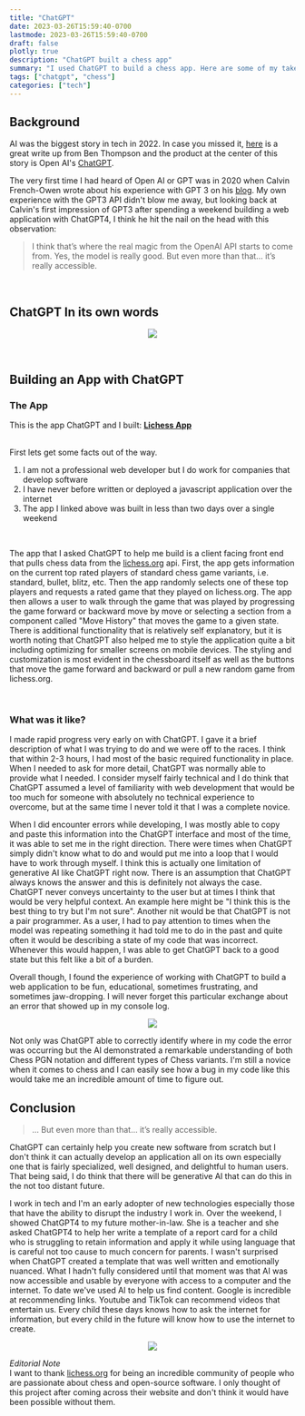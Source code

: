 ```yaml
---
title: "ChatGPT"
date: 2023-03-26T15:59:40-0700
lastmode: 2023-03-26T15:59:40-0700
draft: false
plotly: true
description: "ChatGPT built a chess app"
summary: "I used ChatGPT to build a chess app. Here are some of my take-aways"
tags: ["chatgpt", "chess"]
categories: ["tech"]
---
```


## Background

AI was the biggest story in tech in 2022. In case you missed it, [here](https://stratechery.com/2022/the-2022-stratechery-year-in-review/) is a great write up from Ben Thompson and the product at the center of this story is Open AI's [ChatGPT](https://openai.com/blog/chatgpt). 

The very first time I had heard of Open AI or GPT was in 2020 when Calvin French-Owen wrote about his experience with GPT 3 on his [blog](https://calv.info/gpt-3-real-magic). My own experience with the GPT3 API didn't blow me away, but looking back at Calvin's first impression of GPT3 after spending a weekend building a web application with ChatGPT4, I think he hit the nail on the head with this observation:

> I think that’s where the real magic from the OpenAI API starts to come from. Yes, the model is really good. But even more than that… it’s really accessible.

<br>

## ChatGPT In its own words

<p align="center">
    <img src="/img/chatgpt/chatgpt-in-own-words.png">
</p>

<br>

## Building an App with ChatGPT

### The App

This is the app ChatGPT and I built: **[Lichess App](https://lichess-app.s3.amazonaws.com/index.html)**

<br>
First lets get some facts out of the way. 

1. I am not a professional web developer but I do work for companies that develop software
2. I have never before written or deployed a javascript application over the internet
3. The app I linked above was built in less than two days over a single weekend 

<br>

The app that I asked ChatGPT to help me build is a client facing front end that pulls chess data from the [lichess.org](https://lichess.org/api) api. First, the app gets information on the current top rated players of standard chess game variants, i.e. standard, bullet, blitz, etc. Then the app randomly selects one of these top players and requests a rated game that they played on lichess.org. The app then allows a user to walk through the game that was played by progressing the game forward or backward move by move or selecting a section from a component called "Move History" that moves the game to a given state. There is additional functionality that is relatively self explanatory, but it is worth noting that ChatGPT also helped me to style the application quite a bit including optimizing for smaller screens on mobile devices. The styling and customization is most evident in the chessboard itself as well as the buttons that move the game forward and backward or pull a new random game from lichess.org.

<br>

### What was it like?

I made rapid progress very early on with ChatGPT. I gave it a brief description of what I was trying to do and we were off to the races. I think that within 2-3 hours, I had most of the basic required functionality in place. When I needed to ask for more detail, ChatGPT was normally able to provide what I needed. I consider myself fairly technical and I do think that ChatGPT assumed a level of familiarity with web development that would be too much for someone with absolutely no technical experience to overcome, but at the same time I never told it that I was a complete novice. 

When I did encounter errors while developing, I was mostly able to copy and paste this information into the ChatGPT interface and most of the time, it was able to set me in the right direction. There were times when ChatGPT simply didn't know what to do and would put me into a loop that I would have to work through myself. I think this is actually one limitation of generative AI like ChatGPT right now. There is an assumption that ChatGPT always knows the answer and this is definitely not always the case. ChatGPT never conveys uncertainty to the user but at times I think that would be very helpful context. An example here might be "I think this is the best thing to try but I'm not sure". Another nit would be that ChatGPT is not a pair programmer. As a user, I had to pay attention to times when the model was repeating something it had told me to do in the past and quite often it would be describing a state of my code that was incorrect. Whenever this would happen, I was able to get ChatGPT back to a good state but this felt like a bit of a burden. 

Overall though, I found the experience of working with ChatGPT to build a web application to be fun, educational, sometimes frustrating, and sometimes jaw-dropping. I will never forget this particular exchange about an error that showed up in my console log.

<p align="center">
    <img src="/img/chatgpt/amazing-exchange.png">
</p>

Not only was ChatGPT able to correctly identify where in my code the error was occurring but the AI demonstrated a remarkable understanding of both Chess PGN notation and different types of Chess variants. I'm still a novice when it comes to chess and I can easily see how a bug in my code like this would take me an incredible amount of time to figure out. 

## Conclusion

> ... But even more than that… it’s really accessible.

ChatGPT can certainly help you create new software from scratch but I don't think it can actually develop an application all on its own especially one that is fairly specialized, well designed, and delightful to human users. That being said, I do think that there will be generative AI that can do this in the not too distant future. 


I work in tech and I'm an early adopter of new technologies especially those that have the ability to disrupt the industry I work in. Over the weekend, I showed ChatGPT4 to my future mother-in-law. She is a teacher and she asked ChatGPT4 to help her write a template of a report card for a child who is struggling to retain information and apply it while using language that is careful not too cause to much concern for parents. I wasn't surprised when ChatGPT created a template that was well written and emotionally nuanced. What I hadn't fully considered until that moment was that AI was now accessible and usable by everyone with access to a computer and the internet. To date we've used AI to help us find content. Google is incredible at recommending links. Youtube and TikTok can recommend videos that entertain us. Every child these days knows how to ask the internet for information, but every child in the future will know how to use the internet to create.

<p align="center">
    <img src="/img/chatgpt/closing-remark-gpt.png">
</p>

*Editorial Note*
<br>
I want to thank [lichess.org](https://lichess.org/about) for being an incredible community of people who are passionate about chess and open-source software. I only thought of this project after coming across their website and don't think it would have been possible without them.